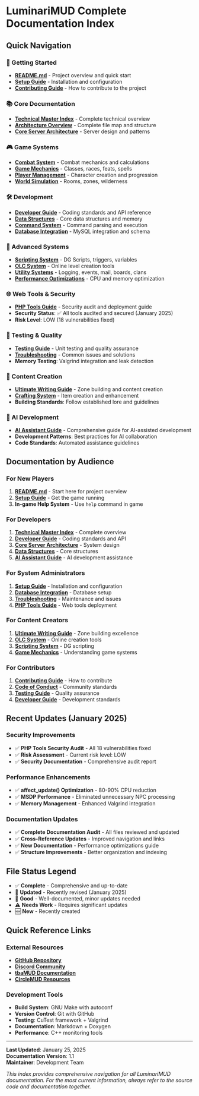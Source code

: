 # LuminariMUD Complete Documentation Index

## Quick Navigation

### 🚀 Getting Started
- **[README.md](../README.md)** - Project overview and quick start
- **[Setup Guide](SETUP_AND_BUILD_GUIDE.md)** - Installation and configuration
- **[Contributing Guide](../CONTRIBUTING.md)** - How to contribute to the project

### 📚 Core Documentation
- **[Technical Master Index](TECHNICAL_DOCUMENTATION_MASTER_INDEX.md)** - Complete technical overview
- **[Architecture Overview](ARCHITECTURE.md)** - Complete file map and structure
- **[Core Server Architecture](CORE_SERVER_ARCHITECTURE.md)** - Server design and patterns

### 🎮 Game Systems
- **[Combat System](COMBAT_SYSTEM.md)** - Combat mechanics and calculations
- **[Game Mechanics](GAME_MECHANICS_SYSTEMS.md)** - Classes, races, feats, spells
- **[Player Management](PLAYER_MANAGEMENT_SYSTEM.md)** - Character creation and progression
- **[World Simulation](WORLD_SIMULATION_SYSTEM.md)** - Rooms, zones, wilderness

### 🛠️ Development
- **[Developer Guide](DEVELOPER_GUIDE_AND_API.md)** - Coding standards and API reference
- **[Data Structures](DATA_STRUCTURES_AND_MEMORY.md)** - Core data structures and memory
- **[Command System](COMMAND_SYSTEM_AND_INTERPRETER.md)** - Command parsing and execution
- **[Database Integration](DATABASE_INTEGRATION.md)** - MySQL integration and schema

### 🔧 Advanced Systems
- **[Scripting System](SCRIPTING_SYSTEM_DG.md)** - DG Scripts, triggers, variables
- **[OLC System](OLC_ONLINE_CREATION_SYSTEM.md)** - Online level creation tools
- **[Utility Systems](UTILITY_SYSTEMS.md)** - Logging, events, mail, boards, clans
- **[Performance Optimizations](PERFORMANCE_OPTIMIZATIONS.md)** - CPU and memory optimization

### 🌐 Web Tools & Security
- **[PHP Tools Guide](PHP_TOOLS_README.md)** - Security audit and deployment guide
- **Security Status**: ✅ All tools audited and secured (January 2025)
- **Risk Level**: LOW (18 vulnerabilities fixed)

### 🧪 Testing & Quality
- **[Testing Guide](TESTING_GUIDE.md)** - Unit testing and quality assurance
- **[Troubleshooting](TROUBLESHOOTING_AND_MAINTENANCE.md)** - Common issues and solutions
- **Memory Testing**: Valgrind integration and leak detection

### 🎨 Content Creation
- **[Ultimate Writing Guide](ultimate-mud-writing-guide.md)** - Zone building and content creation
- **[Crafting System](crafting-notes.md)** - Item creation and enhancement
- **Building Standards**: Follow established lore and guidelines

### 🤖 AI Development
- **[AI Assistant Guide](../CLAUDE.md)** - Comprehensive guide for AI-assisted development
- **Development Patterns**: Best practices for AI collaboration
- **Code Standards**: Automated assistance guidelines

## Documentation by Audience

### For New Players
1. **[README.md](../README.md)** - Start here for project overview
2. **[Setup Guide](SETUP_AND_BUILD_GUIDE.md)** - Get the game running
3. **In-game Help System** - Use `help` command in game

### For Developers
1. **[Technical Master Index](TECHNICAL_DOCUMENTATION_MASTER_INDEX.md)** - Complete overview
2. **[Developer Guide](DEVELOPER_GUIDE_AND_API.md)** - Coding standards and API
3. **[Core Server Architecture](CORE_SERVER_ARCHITECTURE.md)** - System design
4. **[Data Structures](DATA_STRUCTURES_AND_MEMORY.md)** - Core structures
5. **[AI Assistant Guide](../CLAUDE.md)** - AI development assistance

### For System Administrators
1. **[Setup Guide](SETUP_AND_BUILD_GUIDE.md)** - Installation and configuration
2. **[Database Integration](DATABASE_INTEGRATION.md)** - Database setup
3. **[Troubleshooting](TROUBLESHOOTING_AND_MAINTENANCE.md)** - Maintenance and issues
4. **[PHP Tools Guide](PHP_TOOLS_README.md)** - Web tools deployment

### For Content Creators
1. **[Ultimate Writing Guide](ultimate-mud-writing-guide.md)** - Zone building excellence
2. **[OLC System](OLC_ONLINE_CREATION_SYSTEM.md)** - Online creation tools
3. **[Scripting System](SCRIPTING_SYSTEM_DG.md)** - DG scripting
4. **[Game Mechanics](GAME_MECHANICS_SYSTEMS.md)** - Understanding game systems

### For Contributors
1. **[Contributing Guide](../CONTRIBUTING.md)** - How to contribute
2. **[Code of Conduct](../CODE_OF_CONDUCT.md)** - Community standards
3. **[Testing Guide](TESTING_GUIDE.md)** - Quality assurance
4. **[Developer Guide](DEVELOPER_GUIDE_AND_API.md)** - Development standards

## Recent Updates (January 2025)

### Security Improvements
- ✅ **PHP Tools Security Audit** - All 18 vulnerabilities fixed
- ✅ **Risk Assessment** - Current risk level: LOW
- ✅ **Security Documentation** - Comprehensive audit report

### Performance Enhancements
- ✅ **affect_update() Optimization** - 80-90% CPU reduction
- ✅ **MSDP Performance** - Eliminated unnecessary NPC processing
- ✅ **Memory Management** - Enhanced Valgrind integration

### Documentation Updates
- ✅ **Complete Documentation Audit** - All files reviewed and updated
- ✅ **Cross-Reference Updates** - Improved navigation and links
- ✅ **New Documentation** - Performance optimizations guide
- ✅ **Structure Improvements** - Better organization and indexing

## File Status Legend

- ✅ **Complete** - Comprehensive and up-to-date
- 🔄 **Updated** - Recently revised (January 2025)
- 📝 **Good** - Well-documented, minor updates needed
- ⚠️ **Needs Work** - Requires significant updates
- 🆕 **New** - Recently created

## Quick Reference Links

### External Resources
- **[GitHub Repository](https://github.com/LuminariMUD/Luminari-Source)**
- **[Discord Community](https://discord.gg/Me3Tuu4)**
- **[tbaMUD Documentation](https://tbamud.com)**
- **[CircleMUD Resources](http://www.circlemud.org)**

### Development Tools
- **Build System**: GNU Make with autoconf
- **Version Control**: Git with GitHub
- **Testing**: CuTest framework + Valgrind
- **Documentation**: Markdown + Doxygen
- **Performance**: C++ monitoring tools

---

**Last Updated**: January 25, 2025  
**Documentation Version**: 1.1  
**Maintainer**: Development Team

*This index provides comprehensive navigation for all LuminariMUD documentation. For the most current information, always refer to the source code and documentation together.*
